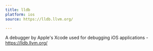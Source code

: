 ```yaml
---
title: lldb
platform: ios
source: https://lldb.llvm.org/

---
```


A debugger by Apple's Xcode used for debugging iOS applications - <https://lldb.llvm.org/>
